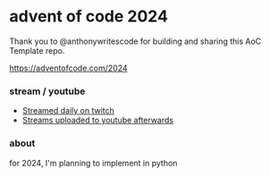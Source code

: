 advent of code 2024
===================


Thank you to @anthonywritescode for building and sharing this AoC Template repo.

https://adventofcode.com/2024

### stream / youtube

- [Streamed daily on twitch](https://twitch.tv/anthonywritescode)
- [Streams uploaded to youtube afterwards](https://www.youtube.com/@anthonywritescode-vods)

### about

for 2024, I'm planning to implement in python
